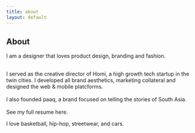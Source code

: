```yaml
---
title: about
layout: default
---
```


<body class="about">
    <section>
        <div class="container">
            <h1 class="heading">About</h1>
            <p class="subheading">I am a designer that loves product design, branding and fashion.<br>
                <div><br> I served as the creative director of Homi, a high growth tech startup in the twin cities. I developed all brand aesthetics, marketing collateral and designed the web & mobile platcforms.<br></div>
                <div><br>I also founded paaq, a brand focused on telling the stories of South Asia. <br></div>
                <div><br>See my full resume here.</div> 
                <p></p>
            <div class="bumpdown">
                <div>I love basketball, hip-hop, streetwear, and cars.</div>
            </div>
            </div>    
    </section>  
</body>